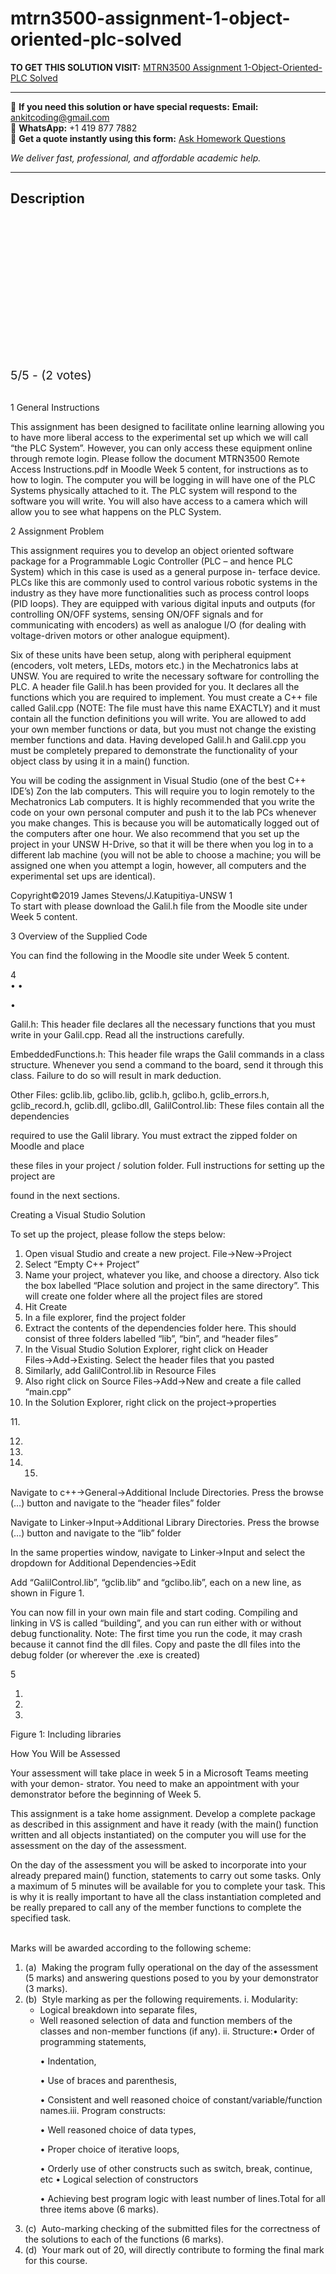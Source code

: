 # mtrn3500-assignment-1-object-oriented-plc-solved
**TO GET THIS SOLUTION VISIT:** [MTRN3500 Assignment 1-Object-Oriented-PLC Solved](https://www.ankitcodinghub.com/product/mtrn3500-assignment-1-object-oriented-plc-solved/)


---

📩 **If you need this solution or have special requests:** **Email:** ankitcoding@gmail.com  
📱 **WhatsApp:** +1 419 877 7882  
📄 **Get a quote instantly using this form:** [Ask Homework Questions](https://www.ankitcodinghub.com/services/ask-homework-questions/)

*We deliver fast, professional, and affordable academic help.*

---

<h2>Description</h2>



<div class="kk-star-ratings kksr-auto kksr-align-center kksr-valign-top" data-payload="{&quot;align&quot;:&quot;center&quot;,&quot;id&quot;:&quot;86288&quot;,&quot;slug&quot;:&quot;default&quot;,&quot;valign&quot;:&quot;top&quot;,&quot;ignore&quot;:&quot;&quot;,&quot;reference&quot;:&quot;auto&quot;,&quot;class&quot;:&quot;&quot;,&quot;count&quot;:&quot;2&quot;,&quot;legendonly&quot;:&quot;&quot;,&quot;readonly&quot;:&quot;&quot;,&quot;score&quot;:&quot;5&quot;,&quot;starsonly&quot;:&quot;&quot;,&quot;best&quot;:&quot;5&quot;,&quot;gap&quot;:&quot;4&quot;,&quot;greet&quot;:&quot;Rate this product&quot;,&quot;legend&quot;:&quot;5\/5 - (2 votes)&quot;,&quot;size&quot;:&quot;24&quot;,&quot;title&quot;:&quot;MTRN3500 Assignment 1-Object-Oriented-PLC Solved&quot;,&quot;width&quot;:&quot;138&quot;,&quot;_legend&quot;:&quot;{score}\/{best} - ({count} {votes})&quot;,&quot;font_factor&quot;:&quot;1.25&quot;}">

<div class="kksr-stars">

<div class="kksr-stars-inactive">
            <div class="kksr-star" data-star="1" style="padding-right: 4px">


<div class="kksr-icon" style="width: 24px; height: 24px;"></div>
        </div>
            <div class="kksr-star" data-star="2" style="padding-right: 4px">


<div class="kksr-icon" style="width: 24px; height: 24px;"></div>
        </div>
            <div class="kksr-star" data-star="3" style="padding-right: 4px">


<div class="kksr-icon" style="width: 24px; height: 24px;"></div>
        </div>
            <div class="kksr-star" data-star="4" style="padding-right: 4px">


<div class="kksr-icon" style="width: 24px; height: 24px;"></div>
        </div>
            <div class="kksr-star" data-star="5" style="padding-right: 4px">


<div class="kksr-icon" style="width: 24px; height: 24px;"></div>
        </div>
    </div>

<div class="kksr-stars-active" style="width: 138px;">
            <div class="kksr-star" style="padding-right: 4px">


<div class="kksr-icon" style="width: 24px; height: 24px;"></div>
        </div>
            <div class="kksr-star" style="padding-right: 4px">


<div class="kksr-icon" style="width: 24px; height: 24px;"></div>
        </div>
            <div class="kksr-star" style="padding-right: 4px">


<div class="kksr-icon" style="width: 24px; height: 24px;"></div>
        </div>
            <div class="kksr-star" style="padding-right: 4px">


<div class="kksr-icon" style="width: 24px; height: 24px;"></div>
        </div>
            <div class="kksr-star" style="padding-right: 4px">


<div class="kksr-icon" style="width: 24px; height: 24px;"></div>
        </div>
    </div>
</div>


<div class="kksr-legend" style="font-size: 19.2px;">
            5/5 - (2 votes)    </div>
    </div>
<div class="page" title="Page 1">
<div class="layoutArea">
<div class="column">
&nbsp;

1 General Instructions

This assignment has been designed to facilitate online learning allowing you to have more liberal access to the experimental set up which we will call “the PLC System”. However, you can only access these equipment online through remote login. Please follow the document MTRN3500 Remote Access Instructions.pdf in Moodle Week 5 content, for instructions as to how to login. The computer you will be logging in will have one of the PLC Systems physically attached to it. The PLC system will respond to the software you will write. You will also have access to a camera which will allow you to see what happens on the PLC System.

2 Assignment Problem

This assignment requires you to develop an object oriented software package for a Programmable Logic Controller (PLC – and hence PLC System) which in this case is used as a general purpose in- terface device. PLCs like this are commonly used to control various robotic systems in the industry as they have more functionalities such as process control loops (PID loops). They are equipped with various digital inputs and outputs (for controlling ON/OFF systems, sensing ON/OFF signals and for communicating with encoders) as well as analogue I/O (for dealing with voltage-driven motors or other analogue equipment).

Six of these units have been setup, along with peripheral equipment (encoders, volt meters, LEDs, motors etc.) in the Mechatronics labs at UNSW. You are required to write the necessary software for controlling the PLC. A header file Galil.h has been provided for you. It declares all the functions which you are required to implement. You must create a C++ file called Galil.cpp (NOTE: The file must have this name EXACTLY) and it must contain all the function definitions you will write. You are allowed to add your own member functions or data, but you must not change the existing member functions and data. Having developed Galil.h and Galil.cpp you must be completely prepared to demonstrate the functionality of your object class by using it in a main() function.

You will be coding the assignment in Visual Studio (one of the best C++ IDE’s) Zon the lab computers. This will require you to login remotely to the Mechatronics Lab computers. It is highly recommended that you write the code on your own personal computer and push it to the lab PCs whenever you make changes. This is because you will be automatically logged out of the computers after one hour. We also recommend that you set up the project in your UNSW H-Drive, so that it will be there when you log in to a different lab machine (you will not be able to choose a machine; you will be assigned one when you attempt a login, however, all computers and the experimental set ups are identical).

</div>
</div>
<div class="layoutArea">
<div class="column">
Copyright©2019 James Stevens/J.Katupitiya-UNSW 1

</div>
</div>
</div>
<div class="page" title="Page 2">
<div class="layoutArea">
<div class="column">
To start with please download the Galil.h file from the Moodle site under Week 5 content.

3 Overview of the Supplied Code

You can find the following in the Moodle site under Week 5 content.

</div>
</div>
<div class="layoutArea">
<div class="column">
4

</div>
</div>
<div class="layoutArea">
<div class="column">
• •

•

</div>
<div class="column">
Galil.h: This header file declares all the necessary functions that you must write in your Galil.cpp. Read all the instructions carefully.

EmbeddedFunctions.h: This header file wraps the Galil commands in a class structure. Whenever you send a command to the board, send it through this class. Failure to do so will result in mark deduction.

Other Files: gclib.lib, gclibo.lib, gclib.h, gclibo.h, gclib_errors.h, gclib_record.h, gclib.dll, gclibo.dll, GalilControl.lib: These files contain all the dependencies

required to use the Galil library. You must extract the zipped folder on Moodle and place

these files in your project / solution folder. Full instructions for setting up the project are

found in the next sections.

Creating a Visual Studio Solution

</div>
</div>
<div class="layoutArea">
<div class="column">
To set up the project, please follow the steps below:

<ol>
<li>Open visual Studio and create a new project. File→New→Project</li>
<li>Select “Empty C++ Project”</li>
<li>Name your project, whatever you like, and choose a directory. Also tick the box labelled “Place solution and project in the same directory”. This will create one folder where all the project files are stored</li>
<li>Hit Create</li>
<li>In a file explorer, find the project folder</li>
<li>Extract the contents of the dependencies folder here. This should consist of three folders labelled “lib”, “bin”, and “header files”</li>
<li>In the Visual Studio Solution Explorer, right click on Header Files→Add→Existing. Select the header files that you pasted</li>
<li>Similarly, add GalilControl.lib in Resource Files</li>
<li>Also right click on Source Files→Add→New and create a file called “main.cpp”</li>
<li>In the Solution Explorer, right click on the project→properties</li>
</ol>
</div>
</div>
<div class="layoutArea"></div>
</div>
<div class="page" title="Page 3">
<div class="layoutArea">
<div class="column">
11.

12.

13.

14. 15.

</div>
<div class="column">
Navigate to c++→General→Additional Include Directories. Press the browse (…) button and navigate to the “header files” folder

Navigate to Linker→Input→Additional Library Directories. Press the browse (…) button and navigate to the “lib” folder

In the same properties window, navigate to Linker→Input and select the dropdown for Additional Dependencies→Edit

Add “GalilControl.lib”, “gclib.lib” and “gclibo.lib”, each on a new line, as shown in Figure 1.

You can now fill in your own main file and start coding. Compiling and linking in VS is called “building”, and you can run either with or without debug functionality. Note: The first time you run the code, it may crash because it cannot find the dll files. Copy and paste the dll files into the debug folder (or wherever the .exe is created)

</div>
</div>
<div class="layoutArea">
<div class="column">
5

1.

2.

3.

</div>
<div class="column">
Figure 1: Including libraries

How You Will be Assessed

Your assessment will take place in week 5 in a Microsoft Teams meeting with your demon- strator. You need to make an appointment with your demonstrator before the beginning of Week 5.

This assignment is a take home assignment. Develop a complete package as described in this assignment and have it ready (with the main() function written and all objects instantiated) on the computer you will use for the assessment on the day of the assessment.

On the day of the assessment you will be asked to incorporate into your already prepared main() function, statements to carry out some tasks. Only a maximum of 5 minutes will be available for you to complete your task. This is why it is really important to have all the class instantiation completed and be really prepared to call any of the member functions to complete the specified task.

</div>
</div>
<div class="layoutArea">
<div class="column">
&nbsp;

</div>
</div>
<div class="layoutArea">
<div class="column">
Marks will be awarded according to the following scheme:

</div>
</div>
</div>
<div class="page" title="Page 4">
<div class="layoutArea">
<div class="column">
<ol>
<li>(a) &nbsp;Making the program fully operational on the day of the assessment (5 marks) and answering questions posed to you by your demonstrator (3 marks).</li>
<li>(b) &nbsp;Style marking as per the following requirements. i. Modularity:
<ul>
<li>Logical breakdown into separate files,</li>
<li>Well reasoned selection of data and function members of the classes and non-member functions (if any). ii. Structure:• Order of programming statements,

• Indentation,

• Use of braces and parenthesis,

• Consistent and well reasoned choice of constant/variable/function names.iii. Program constructs:

• Well reasoned choice of data types,

• Proper choice of iterative loops,

• Orderly use of other constructs such as switch, break, continue, etc • Logical selection of constructors

• Achieving best program logic with least number of lines.Total for all three items above (6 marks).</li>
</ul>
</li>
<li>(c) &nbsp;Auto-marking checking of the submitted files for the correctness of the solutions to each of the functions (6 marks).</li>
<li>(d) &nbsp;Your mark out of 20, will directly contribute to forming the final mark for this course.</li>
</ol>
</div>
</div>
<div class="layoutArea"></div>
</div>
